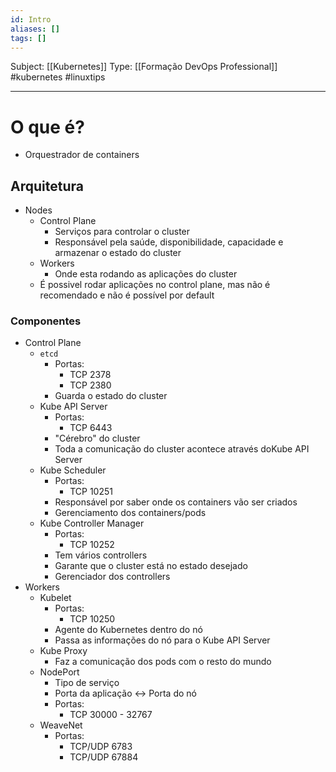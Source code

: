 ```yaml
---
id: Intro
aliases: []
tags: []
---
```


Subject: [[Kubernetes]] 
Type: [[Formação DevOps Professional]]  #kubernetes #linuxtips 

----
# O que é?
-  Orquestrador de containers

## Arquitetura
-  Nodes
    -  Control Plane
        -  Serviços para controlar o cluster
        -  Responsável pela saúde, disponibilidade, capacidade e armazenar o estado do cluster
    -  Workers
        -  Onde esta rodando as aplicações do cluster
    -  É possivel rodar aplicações no control plane, mas não é recomendado e não é possível por default

### Componentes
-  Control Plane
    -  `etcd`
        -  Portas:
            -  TCP 2378
            -  TCP 2380
        -  Guarda o estado do cluster
    -  Kube API Server
        -  Portas:
            -  TCP 6443
        -  "Cérebro" do cluster
        -  Toda a comunicação do cluster acontece através doKube API Server
    -  Kube Scheduler
        -  Portas:
            -  TCP 10251
        -  Responsável por saber onde os containers vão ser criados
        -  Gerenciamento dos containers/pods
    -  Kube Controller Manager
        -  Portas:
            -  TCP 10252
        -  Tem vários controllers
        -  Garante que o cluster está no estado desejado
        -  Gerenciador dos controllers
-  Workers
    -  Kubelet
        -  Portas:
            -  TCP 10250
        -  Agente do Kubernetes dentro do nó
        -  Passa as informações do nó para o Kube API Server
    -  Kube Proxy
        -  Faz a comunicação dos pods com o resto do mundo
    -  NodePort
        -  Tipo de serviço
        -  Porta da aplicação <-> Porta do nó
        -  Portas:
            -  TCP 30000 - 32767
    -  WeaveNet
        - Portas:
            -  TCP/UDP 6783
            -  TCP/UDP 67884
